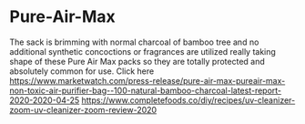 # Pure-Air-Max
The sack is brimming with normal charcoal of bamboo tree and no additional synthetic concoctions or fragrances are utilized really taking shape of these Pure Air Max packs so they are totally protected and absolutely common for use. Click here https://www.marketwatch.com/press-release/pure-air-max-pureair-max-non-toxic-air-purifier-bag--100-natural-bamboo-charcoal-latest-report-2020-2020-04-25 https://www.completefoods.co/diy/recipes/uv-cleanizer-zoom-uv-cleanizer-zoom-review-2020

